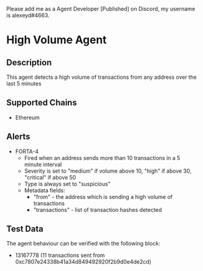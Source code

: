 Please add me as a Agent Developer [Published] on Discord, my username is alexeyd#4663.
# High Volume Agent

## Description

This agent detects a high volume of transactions from any address over the last 5 minutes

## Supported Chains

- Ethereum

## Alerts

- FORTA-4
  - Fired when an address sends more than 10 transactions in a 5 minute interval
  - Severity is set to "medium" if volume above 10, "high" if above 30, "critical" if above 50
  - Type is always set to "suspicious"
  - Metadata fields:
    - "from" - the address which is sending a high volume of transactions
    - "transactions" - list of transaction hashes detected

## Test Data

The agent behaviour can be verified with the following block:

- 13167778 (11 transactions sent from 0xc7807e24338b41a34d849492920f2b9d0e4de2cd)
